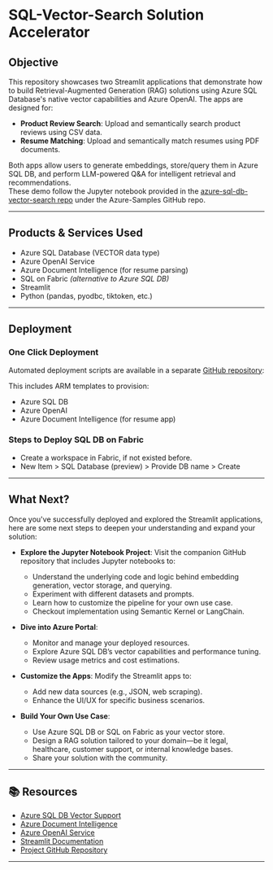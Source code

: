# SQL-Vector-Search Solution Accelerator

## Objective

This repository showcases two Streamlit applications that demonstrate how to build Retrieval-Augmented Generation (RAG) solutions using Azure SQL Database's native vector capabilities and Azure OpenAI. The apps are designed for:
- **Product Review Search**: Upload and semantically search product reviews using CSV data.
- **Resume Matching**: Upload and semantically match resumes using PDF documents.

Both apps allow users to generate embeddings, store/query them in Azure SQL DB, and perform LLM-powered Q&A for intelligent retrieval and recommendations.  
These demo follow the Jupyter notebook provided in the [azure-sql-db-vector-search repo](https://github.com/Azure-Samples/azure-sql-db-vector-search/tree/main) under the Azure-Samples GitHub repo. 

---

## Products & Services Used

- Azure SQL Database (VECTOR data type)
- Azure OpenAI Service
- Azure Document Intelligence (for resume parsing)
- SQL on Fabric *(alternative to Azure SQL DB)*
- Streamlit
- Python (pandas, pyodbc, tiktoken, etc.)

---

## Deployment

### One Click Deployment
Automated deployment scripts are available in a separate [GitHub repository](https://github.com/Kushagra-2000/ARM_SQL_OpenAI):

This includes ARM templates to provision:
- Azure SQL DB
- Azure OpenAI
- Azure Document Intelligence (for resume app)

### Steps to Deploy SQL DB on Fabric
- Create a workspace in Fabric, if not existed before.
- New Item > SQL Database (preview) > Provide DB name > Create

---

## What Next?

Once you've successfully deployed and explored the Streamlit applications, here are some next steps to deepen your understanding and expand your solution:

- **Explore the Jupyter Notebook Project**: Visit the companion GitHub repository that includes Jupyter notebooks to:
  - Understand the underlying code and logic behind embedding generation, vector storage, and querying.
  - Experiment with different datasets and prompts.
  - Learn how to customize the pipeline for your own use case.
  - Checkout implementation using Semantic Kernel or LangChain.

- **Dive into Azure Portal**:
  - Monitor and manage your deployed resources.
  - Explore Azure SQL DB’s vector capabilities and performance tuning.
  - Review usage metrics and cost estimations.

- **Customize the Apps**: Modify the Streamlit apps to:
  - Add new data sources (e.g., JSON, web scraping).
  - Enhance the UI/UX for specific business scenarios.
    
- **Build Your Own Use Case**:
  - Use Azure SQL DB or SQL on Fabric as your vector store.
  - Design a RAG solution tailored to your domain—be it legal, healthcare, customer support, or internal knowledge bases.
  - Share your solution with the community.

---

## 📚 Resources

- [Azure SQL DB Vector Support](https://devblogs.microsoft.com/azure-sql/eap-for-vector-support-refresh-introducing-vector-type/)
- [Azure Document Intelligence](https://learn.microsoft.com/azure/ai-services/document-intelligence/)
- [Azure OpenAI Service](https://learn.microsoft.com/azure/ai-services/openai/)
- [Streamlit Documentation](https://docs.streamlit.io/)
- [Project GitHub Repository](https://github.com/Azure-Samples/azure-sql-db-vector-search/tree/main/RAG-with-Documents)

---
